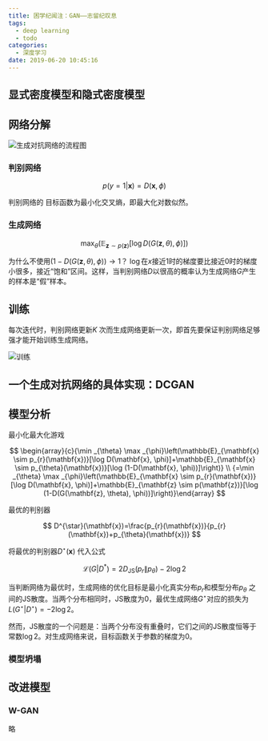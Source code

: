 ```yaml
---
title: 困学纪闻注：GAN——志留纪叹息
tags:
  - deep learning
  - todo
categories:
  - 深度学习
date: 2019-06-20 10:45:16
---
```


## 显式密度模型和隐式密度模型

## 网络分解

![生成对抗网络的流程图](https://s2.ax1x.com/2019/06/20/VjrZFO.png)

### 判别网络

$$
p(y=1 | \mathbf{x})=D(\mathbf{x}, \phi)
$$

判别网络的 目标函数为最小化交叉熵，即最大化对数似然。


### 生成网络


$$
\max _{\theta}\left(\mathbb{E}_{\mathbf{z} \sim p(\mathbf{z})}[\log D(G(\mathbf{z}, \theta), \phi)]\right)
$$

为什么不使用$(1-D(G(\mathbf{z}, \theta), \phi)) \rightarrow 1$？
$\log$在$x$接近1时的梯度要比接近0时的梯度小很多，接近“饱和”区间。这样，当判别网络$D$以很高的概率认为生成网络$G$产生的样本是“假”样本。

## 训练

每次迭代时，判别网络更新$K$ 次而生成网络更新一次，即首先要保证判别网络足够强才能开始训练生成网络。

![训练](https://s2.ax1x.com/2019/06/20/VjcF3D.png)


## 一个生成对抗网络的具体实现：DCGAN

## 模型分析

最小化最大化游戏

$$
\begin{array}{c}{\min _{\theta} \max _{\phi}\left(\mathbb{E}_{\mathbf{x} \sim p_{r}(\mathbf{x})}[\log D(\mathbf{x}, \phi)]+\mathbb{E}_{\mathbf{x} \sim p_{\theta}(\mathbf{x})}[\log (1-D(\mathbf{x}, \phi))]\right)} \\ {=\min _{\theta} \max _{\phi}\left(\mathbb{E}_{\mathbf{x} \sim p_{r}(\mathbf{x})}[\log D(\mathbf{x}, \phi)]+\mathbb{E}_{\mathbf{z} \sim p(\mathbf{z})}[\log (1-D(G(\mathbf{z}, \theta), \phi))]\right)}\end{array}
$$

最优的判别器

$$
D^{\star}(\mathbf{x})=\frac{p_{r}(\mathbf{x})}{p_{r}(\mathbf{x})+p_{\theta}(\mathbf{x})}
$$

将最优的判别器$D^{\star}(\mathbf{x})$ 代入公式

$$
\mathcal{L}\left(G | D^{*}\right)=2 D_{\mathrm{JS}}\left(p_{r} \| p_{\theta}\right)-2 \log 2
$$

当判断网络为最优时，生成网络的优化目标是最小化真实分布$p_{r}$和模型分布$p_{\theta}$ 之间的JS散度。当两个分布相同时，JS散度为0，最优生成网络$G^{\star}$对应的损失为$L\left(G^{\star} | D^{\star}\right)=-2 \log 2$。

然而，JS散度的一个问题是：当两个分布没有重叠时，它们之间的JS散度恒等于常数$\log 2$。对生成网络来说，目标函数关于参数的梯度为0。

### 模型坍塌

## 改进模型

### W-GAN

略
